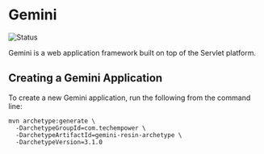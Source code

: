 # Gemini

![Status](https://travis-ci.org/TechEmpower/gemini.svg?branch=master)

Gemini is a web application framework built on top of the Servlet platform.

## Creating a Gemini Application

To create a new Gemini application, run the following from the command line:

```
mvn archetype:generate \
  -DarchetypeGroupId=com.techempower \
  -DarchetypeArtifactId=gemini-resin-archetype \
  -DarchetypeVersion=3.1.0
```
